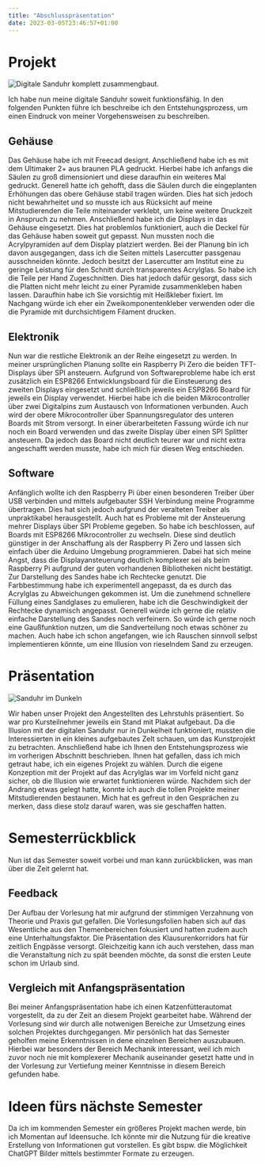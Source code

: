 ```yaml
---
title: "Abschlusspräsentation"
date: 2023-03-05T23:46:57+01:00
---
```


# Projekt
![Digitale Sanduhr komplett zusammengbaut.](/posts/images/sanduhr_komplett.jpg)

Ich habe nun meine digitale Sanduhr soweit funktionsfähig. In den folgenden Punkten führe ich beschreibe ich den Entstehungsprozess, um einen Eindruck von meiner Vorgehensweisen zu beschreiben. 
## Gehäuse 
Das Gehäuse habe ich mit Freecad designt. Anschließend habe ich es mit dem Ultimaker 2+ aus braunen PLA gedruckt. Hierbei habe ich anfangs die Säulen zu groß dimensioniert und diese daraufhin ein weiteres Mal gedruckt. Generell hatte ich gehofft, dass die Säulen durch die eingeplanten Erhöhungen das obere Gehäuse stabil tragen würden. Dies hat sich jedoch nicht bewahrheitet und so musste ich aus Rücksicht auf meine Mitstudierenden die Teile miteinander verklebt, um keine weitere Druckzeit in Anspruch zu nehmen. Anschließend habe ich die Displays in das Gehäuse eingesetzt. Dies hat problemlos funktioniert, auch die Deckel für das Gehäuse haben soweit gut gepasst. Nun mussten noch die Acrylpyramiden auf dem Display platziert werden. Bei der Planung bin ich davon ausgegangen, dass ich die Seiten mittels Lasercutter passgenau ausschneiden könnte. Jedoch besitzt der Lasercutter am Institut eine zu geringe Leistung für den Schnitt durch transparentes Acrylglas. So habe ich die Teile per Hand Zugeschnitten. Dies hat jedoch dafür gesorgt, dass sich die Platten nicht mehr leicht zu einer Pyramide zusammenkleben haben lassen. Daraufhin habe ich Sie vorsichtig mit Heißkleber fixiert. Im Nachgang würde ich eher ein Zweikomponentenkleber verwenden oder die die Pyramide mit durchsichtigem Filament drucken.
## Elektronik
Nun war die restliche Elektronik an der Reihe eingesetzt zu werden. In meiner ursprünglichen Planung sollte ein Raspberry Pi Zero die beiden TFT-Displays über SPI ansteuern. Aufgrund von Softwareprobleme habe ich erst zusätzlich ein ESP8266 Entwicklungsboard für die Einsteuerung des zweiten Displays eingesetzt und schließlich jeweils ein ESP8266 Board für jeweils ein Display verwendet. Hierbei habe ich die beiden Mikrocontroller über zwei Digitalpins zum Austausch von Informationen verbunden. Auch wird der obere Mikrocontroller über Spannungsregulator des unteren Boards mit Strom versorgt. In einer überarbeiteten Fassung würde ich nur noch ein Board verwenden und das zweite Display über einen SPI Splitter ansteuern. Da jedoch das Board nicht deutlich teurer war und nicht extra angeschafft werden musste, habe ich mich für diesen Weg entschieden.
## Software
Anfänglich wollte ich den Raspberry Pi über einen besonderen Treiber über USB verbinden und mittels aufgebauter SSH Verbindung meine Programme übertragen. Dies hat sich jedoch aufgrund der veralteten Treiber als unpraktikabel herausgestellt. Auch hat es Probleme mit der Ansteuerung mehrer Displays über SPI Probleme gegeben. So habe ich beschlossen, auf Boards mit ESP8266 Mikrocontroller zu wechseln. Diese sind deutlich günstiger in der Anschaffung als der Raspberry Pi Zero und lassen sich einfach über die Arduino Umgebung programmieren. Dabei hat sich meine Angst, dass die Displayansteuerung deutlich komplexer sei als beim Raspberry Pi aufgrund der guten vorhandenen Bibliotheken nicht bestätigt. Zur Darstellung des Sandes habe ich Rechtecke genutzt. Die Farbbestimmung habe ich experimentell angepasst, da es durch das Acrylglas zu Abweichungen gekommen ist. Um die zunehmend schnellere Füllung eines Sandglases zu emulieren, habe ich die Geschwindigkeit der Rechtecke dynamisch angepasst. Generell würde ich gerne die relativ einfache Darstellung des Sandes noch verfeinern. So würde ich gerne noch eine Gaußfunktion nutzen, um die Sandverteilung noch etwas schöner zu machen. Auch habe ich schon angefangen, wie ich Rauschen sinnvoll selbst implementieren könnte, um eine Illusion von rieselndem Sand zu erzeugen.
# Präsentation
![Sanduhr im Dunkeln](/posts/images/praesentation_sanduhr.gif)

Wir haben unser Projekt den Angestellten des Lehrstuhls präsentiert. So war pro Kursteilnehmer jeweils ein Stand mit Plakat aufgebaut. Da die Illusion mit der digitalen Sanduhr nur in Dunkelheit funktioniert, mussten die Interessierten in ein kleines aufgebautes Zelt schauen, um das Kunstprojekt zu betrachten. Anschließend habe ich Ihnen den Entstehungsprozess wie im vorherigen Abschnitt beschrieben. Ihnen hat gefallen, dass ich mich getraut habe, ich ein eigenes Projekt zu wählen. Durch die eigene Konzeption mit der Projekt auf das Acrylglas war im Vorfeld nicht ganz sicher, ob die Illusion wie erwartet funktionieren würde. Nachdem sich der Andrang etwas gelegt hatte, konnte ich auch die tollen Projekte meiner Mitstudierenden bestaunen. Mich hat es gefreut in den Gesprächen zu merken, dass diese stolz darauf waren, was sie geschaffen hatten.
# Semesterrückblick
Nun ist das Semester soweit vorbei und man kann zurückblicken, was man über die Zeit gelernt hat.
## Feedback
Der Aufbau der Vorlesung hat mir aufgrund der stimmigen Verzahnung von Theorie und Praxis gut gefallen. Die Vorlesungsfolien haben sich auf das Wesentliche aus den Themenbereichen fokusiert und hatten zudem auch eine Unterhaltungsfaktor. Die Präsentation des Klausurenkorridors hat für zeitlich Engpässe versorgt. Gleichzeitig kann ich auch verstehen, dass man die Veranstaltung nich zu spät beenden möchte, da sonst die ersten Leute schon im Urlaub sind. 
## Vergleich mit Anfangspräsentation
Bei meiner Anfangspräsentation habe ich einen Katzenfütterautomat vorgestellt, da zu der Zeit an diesem Projekt gearbeitet habe. Während der Vorlesung sind wir durch alle notwenigen Bereiche zur Umsetzung eines solchen Projektes durchgegangen. Mir persönlich hat das Semester geholfen meine Erkenntnissen in dene einzelnen Bereichen auszubauen. Hierbei war besonders der Bereich Mechanik interessant, weil ich mich  zuvor noch nie mit komplexerer Mechanik auseinander gesetzt hatte und in der Vorlesung zur Vertiefung meiner Kenntnisse in diesem Bereich gefunden habe. 
# Ideen fürs nächste Semester 
Da ich im kommenden Semester ein größeres Projekt machen werde, bin ich Momentan auf Ideensuche. Ich könnte mir die Nutzung für die kreative Erstellung von Informationen gut vorstellen. Es gibt bspw. die Möglichkeit ChatGPT Bilder mittels bestimmter Formate zu erzeugen. 

